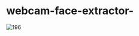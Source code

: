 # webcam-face-extractor-

![196](https://user-images.githubusercontent.com/108931665/201775957-364fb353-37a2-4fd9-a6dc-5434473dd5f7.jpg)
